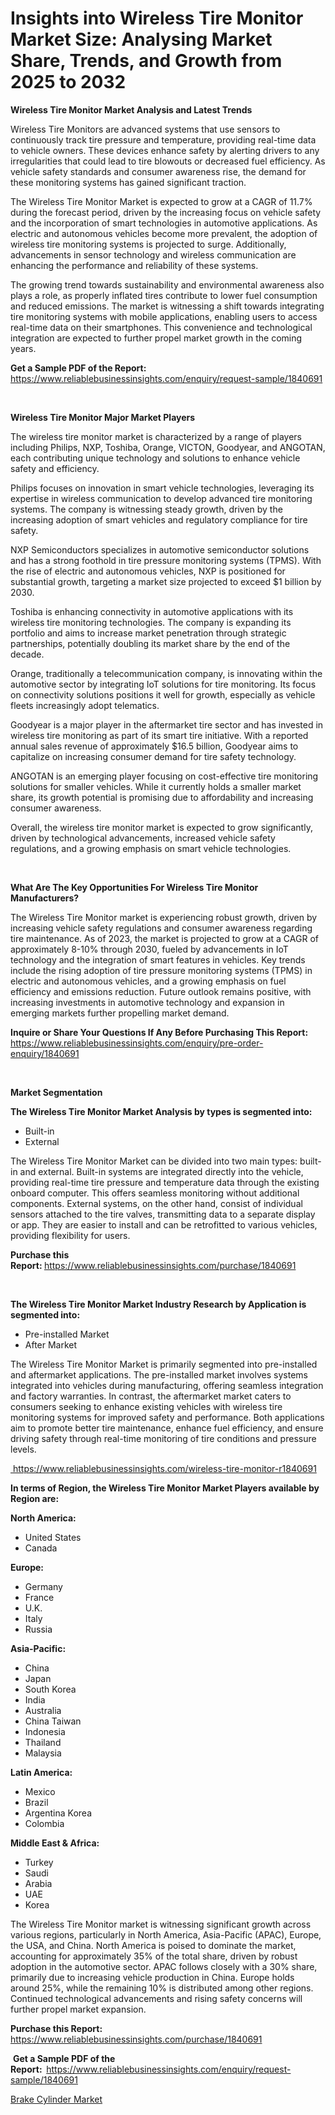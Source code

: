<p><h1>Insights into Wireless Tire Monitor Market Size: Analysing Market Share, Trends, and Growth from 2025 to 2032</h1></p><p><strong>Wireless Tire Monitor Market Analysis and Latest Trends</strong></p>
<p><p>Wireless Tire Monitors are advanced systems that use sensors to continuously track tire pressure and temperature, providing real-time data to vehicle owners. These devices enhance safety by alerting drivers to any irregularities that could lead to tire blowouts or decreased fuel efficiency. As vehicle safety standards and consumer awareness rise, the demand for these monitoring systems has gained significant traction.</p><p>The Wireless Tire Monitor Market is expected to grow at a CAGR of 11.7% during the forecast period, driven by the increasing focus on vehicle safety and the incorporation of smart technologies in automotive applications. As electric and autonomous vehicles become more prevalent, the adoption of wireless tire monitoring systems is projected to surge. Additionally, advancements in sensor technology and wireless communication are enhancing the performance and reliability of these systems.</p><p>The growing trend towards sustainability and environmental awareness also plays a role, as properly inflated tires contribute to lower fuel consumption and reduced emissions. The market is witnessing a shift towards integrating tire monitoring systems with mobile applications, enabling users to access real-time data on their smartphones. This convenience and technological integration are expected to further propel market growth in the coming years.</p></p>
<p><strong>Get a Sample PDF of the Report:&nbsp;</strong> <a href="https://www.reliablebusinessinsights.com/enquiry/request-sample/1840691?utm_campaign=2313&utm_medium=2&utm_source=Github&utm_content=ia&utm_term=30032025&utm_id=wireless-tire-monitor">https://www.reliablebusinessinsights.com/enquiry/request-sample/1840691</a></p>
<p>&nbsp;</p>
<p><strong>Wireless Tire Monitor Major Market Players</strong></p>
<p><p>The wireless tire monitor market is characterized by a range of players including Philips, NXP, Toshiba, Orange, VICTON, Goodyear, and ANGOTAN, each contributing unique technology and solutions to enhance vehicle safety and efficiency. </p><p>Philips focuses on innovation in smart vehicle technologies, leveraging its expertise in wireless communication to develop advanced tire monitoring systems. The company is witnessing steady growth, driven by the increasing adoption of smart vehicles and regulatory compliance for tire safety.</p><p>NXP Semiconductors specializes in automotive semiconductor solutions and has a strong foothold in tire pressure monitoring systems (TPMS). With the rise of electric and autonomous vehicles, NXP is positioned for substantial growth, targeting a market size projected to exceed $1 billion by 2030.</p><p>Toshiba is enhancing connectivity in automotive applications with its wireless tire monitoring technologies. The company is expanding its portfolio and aims to increase market penetration through strategic partnerships, potentially doubling its market share by the end of the decade.</p><p>Orange, traditionally a telecommunication company, is innovating within the automotive sector by integrating IoT solutions for tire monitoring. Its focus on connectivity solutions positions it well for growth, especially as vehicle fleets increasingly adopt telematics.</p><p>Goodyear is a major player in the aftermarket tire sector and has invested in wireless tire monitoring as part of its smart tire initiative. With a reported annual sales revenue of approximately $16.5 billion, Goodyear aims to capitalize on increasing consumer demand for tire safety technology.</p><p>ANGOTAN is an emerging player focusing on cost-effective tire monitoring solutions for smaller vehicles. While it currently holds a smaller market share, its growth potential is promising due to affordability and increasing consumer awareness.</p><p>Overall, the wireless tire monitor market is expected to grow significantly, driven by technological advancements, increased vehicle safety regulations, and a growing emphasis on smart vehicle technologies.</p></p>
<p>&nbsp;</p>
<p><strong>What Are The Key Opportunities For Wireless Tire Monitor Manufacturers?</strong></p>
<p><p>The Wireless Tire Monitor market is experiencing robust growth, driven by increasing vehicle safety regulations and consumer awareness regarding tire maintenance. As of 2023, the market is projected to grow at a CAGR of approximately 8-10% through 2030, fueled by advancements in IoT technology and the integration of smart features in vehicles. Key trends include the rising adoption of tire pressure monitoring systems (TPMS) in electric and autonomous vehicles, and a growing emphasis on fuel efficiency and emissions reduction. Future outlook remains positive, with increasing investments in automotive technology and expansion in emerging markets further propelling market demand.</p></p>
<p><strong>Inquire or Share Your Questions If Any Before Purchasing This Report:</strong> <a href="https://www.reliablebusinessinsights.com/enquiry/pre-order-enquiry/1840691?utm_campaign=2313&utm_medium=2&utm_source=Github&utm_content=ia&utm_term=30032025&utm_id=wireless-tire-monitor">https://www.reliablebusinessinsights.com/enquiry/pre-order-enquiry/1840691</a></p>
<p>&nbsp;</p>
<p><strong>Market Segmentation</strong></p>
<p><strong>The Wireless Tire Monitor Market Analysis by types is segmented into:</strong></p>
<p><ul><li>Built-in</li><li>External</li></ul></p>
<p><p>The Wireless Tire Monitor Market can be divided into two main types: built-in and external. Built-in systems are integrated directly into the vehicle, providing real-time tire pressure and temperature data through the existing onboard computer. This offers seamless monitoring without additional components. External systems, on the other hand, consist of individual sensors attached to the tire valves, transmitting data to a separate display or app. They are easier to install and can be retrofitted to various vehicles, providing flexibility for users.</p></p>
<p><strong>Purchase this Report:&nbsp;</strong><a href="https://www.reliablebusinessinsights.com/purchase/1840691?utm_campaign=2313&utm_medium=2&utm_source=Github&utm_content=ia&utm_term=30032025&utm_id=wireless-tire-monitor">https://www.reliablebusinessinsights.com/purchase/1840691</a></p>
<p>&nbsp;</p>
<p><strong>The Wireless Tire Monitor Market Industry Research by Application is segmented into:</strong></p>
<p><ul><li>Pre-installed Market</li><li>After Market</li></ul></p>
<p><p>The Wireless Tire Monitor Market is primarily segmented into pre-installed and aftermarket applications. The pre-installed market involves systems integrated into vehicles during manufacturing, offering seamless integration and factory warranties. In contrast, the aftermarket market caters to consumers seeking to enhance existing vehicles with wireless tire monitoring systems for improved safety and performance. Both applications aim to promote better tire maintenance, enhance fuel efficiency, and ensure driving safety through real-time monitoring of tire conditions and pressure levels.</p></p>
<p><a href="https://www.reliablebusinessinsights.com/wireless-tire-monitor-r1840691?utm_campaign=2313&utm_medium=2&utm_source=Github&utm_content=ia&utm_term=30032025&utm_id=wireless-tire-monitor">&nbsp;https://www.reliablebusinessinsights.com/wireless-tire-monitor-r1840691</a></p>
<p><strong>In terms of Region, the Wireless Tire Monitor Market Players available by Region are:</strong></p>
<p>
    <p> <strong> North America: </strong>
        <ul>
            <li>United States</li>
            <li>Canada</li>
        </ul>
        </p> 
    <p> <strong> Europe: </strong>
        <ul>
            <li>Germany</li>
            <li>France</li>
            <li>U.K.</li>
            <li>Italy</li>
            <li>Russia</li>
        </ul>
        </p> 
    <p> <strong> Asia-Pacific: </strong>
        <ul>
            <li>China</li>
            <li>Japan</li>
            <li>South Korea</li>
            <li>India</li>
            <li>Australia</li>
            <li>China Taiwan</li>
            <li>Indonesia</li>
            <li>Thailand</li>
            <li>Malaysia</li>
        </ul>
        </p> 
    <p> <strong> Latin America: </strong>
        <ul>
            <li>Mexico</li>
            <li>Brazil</li>
            <li>Argentina Korea</li>
            <li>Colombia</li>
        </ul>
        </p> 
    <p> <strong> Middle East & Africa: </strong>
        <ul>
            <li>Turkey</li>
            <li>Saudi</li>
            <li>Arabia</li>
            <li>UAE</li>
            <li>Korea</li>
        </ul>
    </p>
    </p>
<p><p>The Wireless Tire Monitor market is witnessing significant growth across various regions, particularly in North America, Asia-Pacific (APAC), Europe, the USA, and China. North America is poised to dominate the market, accounting for approximately 35% of the total share, driven by robust adoption in the automotive sector. APAC follows closely with a 30% share, primarily due to increasing vehicle production in China. Europe holds around 25%, while the remaining 10% is distributed among other regions. Continued technological advancements and rising safety concerns will further propel market expansion.</p></p>
<p><strong>Purchase this Report: </strong><a href="https://www.reliablebusinessinsights.com/purchase/1840691?utm_campaign=2313&utm_medium=2&utm_source=Github&utm_content=ia&utm_term=30032025&utm_id=wireless-tire-monitor">https://www.reliablebusinessinsights.com/purchase/1840691</a></p>
<p>&nbsp;<strong>Get a Sample PDF of the Report:&nbsp;&nbsp;</strong><a href="https://www.reliablebusinessinsights.com/enquiry/request-sample/1840691?utm_campaign=2313&utm_medium=2&utm_source=Github&utm_content=ia&utm_term=30032025&utm_id=wireless-tire-monitor">https://www.reliablebusinessinsights.com/enquiry/request-sample/1840691</a></p>
<p><strong></strong></p>
<p><p><a href="https://github.com/boitafbg/Market-Research-Report-List-1/blob/main/brake-cylinder-market.md?utm_campaign=2313&utm_medium=2&utm_source=Github&utm_content=ia&utm_term=30032025&utm_id=wireless-tire-monitor">Brake Cylinder Market</a></p></p>